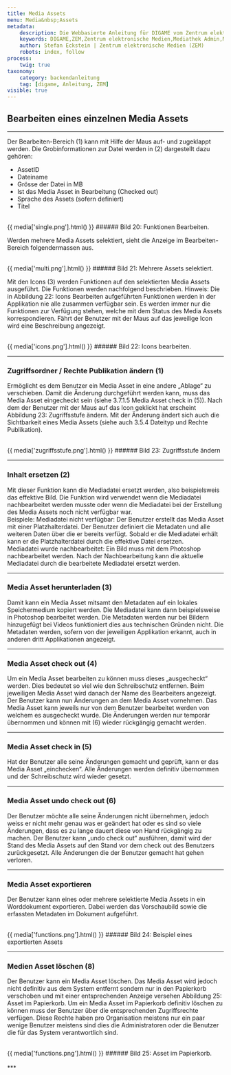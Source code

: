```yaml
---
title: Media Assets
menu: Media&nbsp;Assets
metadata:
    description: Die Webbasierte Anleitung für DIGAME vom Zentrum elektronische Medien ZEM.
    keywords: DIGAME,ZEM,Zentrum elektronische Medien,Mediathek Admin,Mediathek,Bilddatenbank,Bildverwaltung,Bundesverwaltung,Eidgenossenschaft,Schweizerische Eidgenossenschaft,VBS,Bundesamt für Verteidigung, Bevölkerungsschutz und Sport
    author: Stefan Eckstein | Zentrum elektronische Medien (ZEM)
    robots: index, follow
process:
	twig: true
taxonomy:
    category: backendanleitung
    tag: [digame, Anleitung, ZEM]
visible: true
---
```



## Bearbeiten eines einzelnen Media Assets
***
Der Bearbeiten-Bereich (1) kann mit Hilfe der Maus auf- und zugeklappt werden. Die Grobinformationen zur Datei werden in (2) dargestellt dazu gehören:
- AssetID
- Dateiname
- Grösse der Datei in MB
- Ist das Media Asset in Bearbeitung (Checked out)
- Sprache des Assets (sofern definiert)
- Titel

<br>
{{ media['single.png'].html() }}
###### Bild 20: Funktionen Bearbeiten.
<br>

Werden mehrere Media Assets selektiert, sieht die Anzeige im Bearbeiten-Bereich folgendermassen aus.

<br>
{{ media['multi.png'].html() }}
###### Bild 21: Mehrere Assets selektiert.
<br>

Mit den Icons (3) werden Funktionen auf den selektierten Media Assets ausgeführt. Die Funktionen werden nachfolgend beschrieben.
Hinweis:
Die in Abbildung 22: Icons Bearbeiten aufgeführten Funktionen werden in der Applikation nie alle zusammen verfügbar sein. Es werden immer nur die Funktionen zur Verfügung stehen, welche mit dem Status des Media Assets korrespondieren. Fährt der Benutzer mit der Maus auf das jeweilige Icon wird eine Beschreibung angezeigt.

<br>
{{ media['icons.png'].html() }}
###### Bild 22: Icons bearbeiten.
<br>

***

### Zugriffsordner / Rechte Publikation ändern (1)

Ermöglicht es dem Benutzer ein Media Asset in eine andere „Ablage“ zu verschieben. Damit die Änderung durchgeführt werden kann, muss das Media Asset eingecheckt sein (siehe 3.7.1.5 Media Asset check in (5)). Nach dem der Benutzer mit der Maus auf das Icon geklickt hat erscheint Abbildung 23: Zugriffsstufe ändern. Mit der Änderung ändert sich auch die Sichtbarkeit eines Media Assets (siehe auch 3.5.4 Dateityp und Rechte Publikation).

<br>
{{ media['zugriffsstufe.png'].html() }}
###### Bild 23: Zugriffsstufe ändern
<br>

***

### Inhalt ersetzen (2)

Mit dieser Funktion kann die Mediadatei ersetzt werden, also beispielsweis das effektive Bild. Die Funktion wird verwendet wenn die Mediadatei nachbearbeitet werden musste oder wenn die Mediadatei bei der Erstellung des Media Assets noch nicht verfügbar war.
<br>
Beispiele:
Mediadatei nicht verfügbar:
Der Benutzer erstellt das Media Asset mit einer Platzhalterdatei. Der Benutzer definiert die Metadaten und alle weiteren Daten über die er bereits verfügt. Sobald er die Mediadatei erhält kann er die Platzhalterdatei durch die effektive Datei ersetzen.
<br>
Mediadatei wurde nachbearbeitet:
Ein Bild muss mit dem Photoshop nachbearbeitet werden. Nach der Nachbearbeitung kann die aktuelle Mediadatei durch die bearbeitete Mediadatei ersetzt werden.

***

### Media Asset herunterladen (3)

Damit kann ein Media Asset mitsamt den Metadaten auf ein lokales Speichermedium kopiert werden. Die Mediadatei kann dann beispielsweise in Photoshop bearbeitet werden. Die Metadaten werden nur bei Bildern hinzugefügt bei Videos funktioniert dies aus technischen Gründen nicht. Die Metadaten werden, sofern von der jeweiligen Applikation erkannt, auch in anderen dritt Applikationen angezeigt.

***

### Media Asset check out (4)

Um ein Media Asset bearbeiten zu können muss dieses „ausgecheckt“ werden. Dies bedeutet so viel wie den Schreibschutz entfernen. Beim jeweiligen Media Asset wird danach der Name des Bearbeiters angezeigt. Der Benutzer kann nun Änderungen an dem Media Asset vornehmen. Das Media Asset kann jeweils nur von dem Benutzer bearbeitet werden von welchem es ausgecheckt wurde. Die Änderungen werden nur temporär übernommen und können mit (6) wieder rückgängig gemacht werden.

***

### Media Asset check in (5)

Hat der Benutzer alle seine Änderungen gemacht und geprüft, kann er das Media Asset „einchecken“. Alle Änderungen werden definitiv übernommen und der Schreibschutz wird wieder gesetzt.

***

### Media Asset undo check out (6)

Der Benutzer möchte alle seine Änderungen nicht übernehmen, jedoch weiss er nicht mehr genau was er geändert hat oder es sind so viele Änderungen, dass es zu lange dauert diese von Hand rückgängig zu machen. Der Benutzer kann „undo check out“ ausführen, damit wird der Stand des Media Assets auf den Stand vor dem check out des Benutzers zurückgesetzt. Alle Änderungen die der Benutzer gemacht hat gehen verloren.

***

### Media Asset exportieren

Der Benutzer kann eines oder mehrere selektierte Media Assets in ein Worddokument exportieren. Dabei werden das Vorschaubild sowie die erfassten Metadaten im Dokument aufgeführt.



<br>
{{ media['functions.png'].html() }}
###### Bild 24: Beispiel eines exportierten Assets
<br>

***

### Medien Asset löschen (8)

Der Benutzer kann ein Media Asset löschen. Das Media Asset wird jedoch nicht definitiv aus dem System entfernt sondern nur in den Papierkorb verschoben und mit einer entsprechenden Anzeige versehen Abbildung 25: Asset im Papierkorb. Um ein Media Asset im Papierkorb definitiv löschen zu können muss der Benutzer über die entsprechenden Zugriffsrechte verfügen. Diese Rechte haben pro Organisation meistens nur ein paar wenige Benutzer meistens sind dies die Administratoren oder die Benutzer die für das System verantwortlich sind.

<br>
{{ media['functions.png'].html() }}
###### Bild 25: Asset im Papierkorb.
<br>

<br>
***
